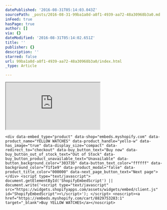 ```yaml
---
datePublished: '2016-08-31T05:14:03.043Z'
sourcePath: _posts/2016-08-31-99ba1a8d-a8f1-4939-aa72-48a30968b3a0.md
inFeed: true
hasPage: true
author: []
via: {}
dateModified: '2016-08-31T05:14:02.651Z'
title: ''
publisher: {}
description: ''
starred: false
url: 99ba1a8d-a8f1-4939-aa72-48a30968b3a0/index.html
_type: Article

---
```

<iframe src="https://the-grid.github.io/ed-userhtml/?g=eJx9U11r2zAUfd-vEHpJ-9CoqRlNO9uwjsAGZX3IRhkMzLUkx2pky0jXzTz64yf5IyHJqB6Mdc85OleXo1ioVyIA4UpWuRQZdo1MaGONaDnSAXGlaRLa425edWGrim7OTTUSRnpWQ-XFv1aPj0_P5Pnzjy9fV-sTSgm10J7USa3N1W5ES3CZqmDjAbStHKtCuUZDlzn11wPeroF9T1YKZaU_EI2HSsm3pp2wvO2yvEU0dYbyDyb0oe1IbXbnsNdkpsgcGr4duU8tElOQdSidC6ZrtDW8gtKQaznqfh4qe1kvyYFvN9a0tci40cYmNLqObqP8mBUOmfCiXxN-Ji8WxULency1MgK0x0A7eQKhQt_lKL7u18iog2njx348ru_-S0KZpjHz-UhJ7LhVDZIhHYHFXvx1hypNiTC8rWSN843ElZbh96H7Ji5m6yErq5Cddc-eXZK3t4NgZxXKi9n7BsRZntASsXH3jO2U8DZuPuYQmsaFLDJwzpcnmPV5ZVyrYPPiKFEioef9-Dv-ZoNPOrv8ROJpQ-LajL8xkNLK4tDC_94C42CRLZc3d7cfo5tldL-gBMH6XhKa5RrqLU1DEI-fR8zAD3nv9OGd9Q9yL0km" style=""></iframe>

    <div data-embed_type="product" data-shop="embeds.myshopify.com" data-product_name="YELLOW WATCHES" data-product_handle="yello-w" data-has_image="true" data-display_size="compact" data-redirect_to="checkout" data-buy_button_text="Buy now" data-buy_button_out_of_stock_text="Out of Stock" data-buy_button_product_unavailable_text="Unavailable" data-button_background_color="30373b" data-button_text_color="ffffff" data-background_color="f1f1e9" data-product_modal="false" data-product_title_color="000000" data-next_page_button_text="Next page"></div> <script type="text/javascript"> document.getElementById('ShopifyEmbedScript') || document.write('<script type="text/javascript" src="https://widgets.shopifyapps.com/assets/widgets/embed/client.js" id="ShopifyEmbedScript"><\/script>'); </script> <noscript><a href="https://embeds.myshopify.com/cart/8829753283:1" target="_blank">Buy YELLOW WATCHES</a></noscript>